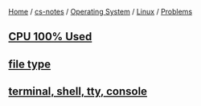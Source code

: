 [Home](https://mengxianbin.github.io) /
[cs-notes](https://mengxianbin.github.io/cs-notes/site) /
[Operating System](https://mengxianbin.github.io/cs-notes/site/Operating%20System) /
[Linux](https://mengxianbin.github.io/cs-notes/site/Operating%20System/Linux) /
[Problems](https://mengxianbin.github.io/cs-notes/site/Operating%20System/Linux/Problems)

## [CPU 100% Used](https://mengxianbin.github.io/cs-notes/site/Operating%20System/Linux/Problems/CPU%20100%25%20Used)

## [file type](https://mengxianbin.github.io/cs-notes/site/Operating%20System/Linux/Problems/file%20type)

## [terminal, shell, tty, console](https://mengxianbin.github.io/cs-notes/site/Operating%20System/Linux/Problems/terminal%2C%20shell%2C%20tty%2C%20console)

